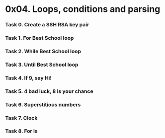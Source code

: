 # 0x04. Loops, conditions and parsing

### Task 0. Create a SSH RSA key pair

### Task 1. For Best School loop

### Task 2. While Best School loop

### Task 3. Until Best School loop

### Task 4. If 9, say Hi!

### Task 5. 4 bad luck, 8 is your chance

### Task 6. Superstitious numbers

### Task 7. Clock

### Task 8. For ls

